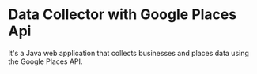 # Data Collector with Google Places Api
It's a Java web application that collects businesses and places data using the Google Places API.
